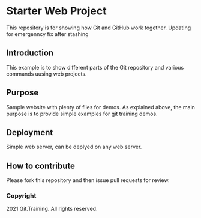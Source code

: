 # Starter Web Project

This repository is for showing how Git and GitHub work together.
Updating for emergenncy fix after stashing

## Introduction

This example is to show different parts of the Git repository and various commands uusing web projects.

## Purpose

Sample website with plenty of files for demos. As explained above, the main purpose is to provide simple examples for git training demos.

## Deployment

Simple web server, can be deplyed on any web server.

## How to contribute

Please fork this repository and then issue pull requests for review.

### Copyright

2021 Git.Training. All rights reserved.